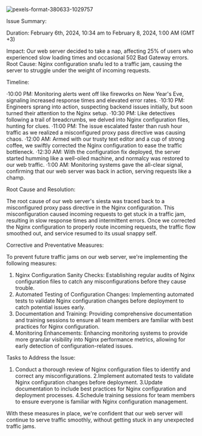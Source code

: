![pexels-format-380633-1029757](https://github.com/Gideon5348/alx-system_engineering-devops/assets/122921009/60e3650b-ef07-4748-98a1-72b54ae2a71a)



Issue Summary:

Duration: February 6th, 2024, 10:34 am to February 8, 2024, 1:00 AM (GMT +3)

Impact: Our web server decided to take a nap, affecting 25% of users who experienced slow loading times and occasional 502 Bad Gateway errors.
Root Cause: Nginx configuration snafu led to a traffic jam, causing the server to struggle under the weight of incoming requests.

Timeline:

·10:00 PM: Monitoring alerts went off like fireworks on New Year's Eve, signaling increased response times and elevated error rates.
·10:10 PM: Engineers sprang into action, suspecting backend issues initially, but soon turned their attention to the Nginx setup.
·10:30 PM: Like detectives following a trail of breadcrumbs, we delved into Nginx configuration files, hunting for clues.
·11:00 PM: The issue escalated faster than rush hour traffic as we realized a misconfigured proxy pass directive was causing chaos.
·12:00 AM: Armed with our trusty text editor and a cup of strong coffee, we swiftly corrected the Nginx configuration to ease the traffic bottleneck.
·12:30 AM: With the configuration fix deployed, the server started humming like a well-oiled machine, and normalcy was restored to our web traffic.
·1:00 AM: Monitoring systems gave the all-clear signal, confirming that our web server was back in action, serving requests like a champ.

Root Cause and Resolution:

The root cause of our web server's siesta was traced back to a misconfigured proxy pass directive in the Nginx configuration. This misconfiguration caused incoming requests to get stuck in a traffic jam, resulting in slow response times and intermittent errors. Once we corrected the Nginx configuration to properly route incoming requests, the traffic flow smoothed out, and service resumed to its usual snappy self.

Corrective and Preventative Measures:

To prevent future traffic jams on our web server, we're implementing the following measures:

1. Nginx Configuration Sanity Checks: Establishing regular audits of Nginx configuration files to catch any misconfigurations before they cause trouble.
2. Automated Testing of Configuration Changes: Implementing automated tests to validate Nginx configuration changes before deployment to catch potential issues early.
3. Documentation and Training: Providing comprehensive documentation and training sessions to ensure all team members are familiar with best practices for Nginx configuration.
4. Monitoring Enhancements: Enhancing monitoring systems to provide more granular visibility into Nginx performance metrics, allowing for early detection of configuration-related issues.


Tasks to Address the Issue:

1. Conduct a thorough review of Nginx configuration files to identify and correct any misconfigurations.
2.Implement automated tests to validate Nginx configuration changes before deployment.
3.Update documentation to include best practices for Nginx configuration and deployment processes.
4.Schedule training sessions for team members to ensure everyone is familiar with Nginx configuration management.

With these measures in place, we're confident that our web server will continue to serve traffic smoothly, without getting stuck in any unexpected traffic jams.
